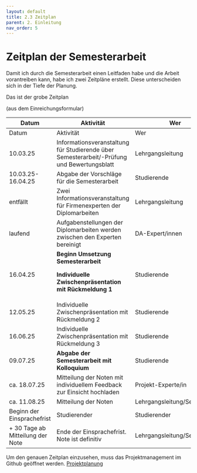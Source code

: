 ```yaml
---
layout: default
title: 2.3 Zeitplan
parent: 2. Einleitung
nav_order: 5
---
```


# Zeitplan der Semesterarbeit

Damit ich durch die Semesterarbeit einen Leitfaden habe und die Arbeit vorantreiben kann, habe ich zwei Zeitpläne erstellt. Diese unterscheiden sich in der Tiefe der Planung. 

Das ist der grobe Zeitplan

(aus dem Einreichungsformular)

| **Datum**           | **Aktivität**                                              | **Wer**         | **An**          |
| ------------------- | ---------------------------------------------------------- | --------------- | --------------- |
| Datum              | Aktivität                                                                                 | Wer              | Empfänger        |
| 10.03.25         | Informationsveranstaltung für Studierende über Semesterarbeit/-Prüfung und Bewertungsblatt| Lehrgangsleitung | Studierende      |
| 10.03.25-16.04.25| Abgabe der Vorschläge für die Semesterarbeit                                              | Studierende      | Lehrgangsleitung |
| entfällt         | Zwei Informationsveranstaltung für Firmenexperten der Diplomarbeiten                      | Lehrgangsleitung | DA-Expert/innen  |
| laufend          | Aufgabenstellungen der Diplomarbeiten werden zwischen den Experten bereinigt              | DA-Expert/innen  | Lehrgangsleitung |
| 16.04.25         | **Beginn Umsetzung Semesterarbeit<p>Individuelle Zwischenpräsentation mit Rückmeldung 1**                                                       | Studierende      | DA-Expert/innen  |
| 12.05.25         | Individuelle Zwischenpräsentation mit Rückmeldung 2                                       | Studierende      | DA-Expert/innen  |
| 16.06.25         | Individuelle Zwischenpräsentation mit Rückmeldung 3                                       | Studierende      | DA-Expert/innen  |
| 09.07.25         | **Abgabe der Semesterarbeit mit Kolloquium**                                              | Studierende      | DA-Expert/innen  |
| ca. 18.07.25         | Mitteilung der Noten mit individuellem Feedback zur Einsicht hochladen | Projekt-Experte/in | Studierende |
| ca. 11.08.25         | Mitteilung der Noten                           | Lehrgangsleitung/Sekretariat |Studierende |
| Beginn der Einsprachefrist | Studierender                         | Studierender         | Schulleitung  |
| + 30 Tage ab Mitteilung der Note | Ende der Einsprachefrist. Note ist definitiv | Lehrgangsleitung/Sekretariat | Studierender |

Um den genauen Zeitplan einzusehen, muss das Projektmanagement im Github geöffnet werden. [Projektplanung](https://github.com/users/Bazzako/projects/6/views/2)